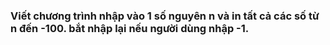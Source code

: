 ### Viết chương trình nhập vào 1 số nguyên n và in tất cả các số từ n đến -100. bắt nhập lại nếu người dùng nhập -1.

